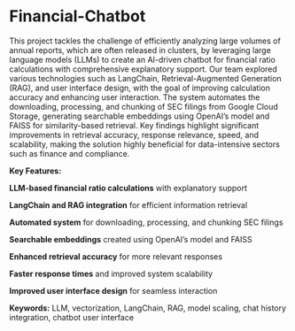# Financial-Chatbot
This project tackles the challenge of efficiently analyzing large volumes of annual reports, which are often released in clusters, by leveraging large language models (LLMs) to create an AI-driven chatbot for financial ratio calculations with comprehensive explanatory support. Our team explored various technologies such as LangChain, Retrieval-Augmented Generation (RAG), and user interface design, with the goal of improving calculation accuracy and enhancing user interaction. The system automates the downloading, processing, and chunking of SEC filings from Google Cloud Storage, generating searchable embeddings using OpenAI’s model and FAISS for similarity-based retrieval. Key findings highlight significant improvements in retrieval accuracy, response relevance, speed, and scalability, making the solution highly beneficial for data-intensive sectors such as finance and compliance.

**Key Features:**

**LLM-based financial ratio calculations** with explanatory support

**LangChain and RAG integration** for efficient information retrieval

**Automated system** for downloading, processing, and chunking SEC filings

**Searchable embeddings** created using OpenAI’s model and FAISS

**Enhanced retrieval accuracy** for more relevant responses

**Faster response times** and improved system scalability

**Improved user interface design** for seamless interaction


**Keywords:** LLM, vectorization, LangChain, RAG, model scaling, chat history integration, chatbot user interface
